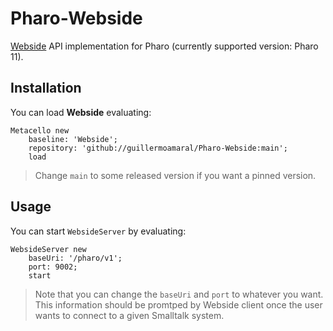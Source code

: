 # Pharo-Webside
[Webside](https://github.com/guillermoamaral/Webside) API implementation for Pharo (currently supported version: Pharo 11).

## Installation

You can load **Webside** evaluating:
```smalltalk
Metacello new
	baseline: 'Webside';
	repository: 'github://guillermoamaral/Pharo-Webside:main';
	load
```
>  Change `main` to some released version if you want a pinned version.

## Usage

You can start `WebsideServer` by evaluating:
```smalltalk
WebsideServer new
	baseUri: '/pharo/v1';
	port: 9002;
	start
```

> Note that you can change the `baseUri` and `port` to whatever you want. This information should be promtped by Webside client once the user wants to connect to a given Smalltalk system.
